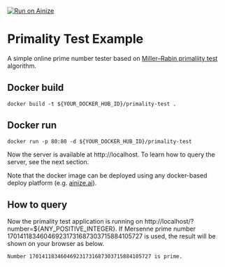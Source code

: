 [![Run on Ainize](https://ainize-run-web.herokuapp.com/static/images/run_on_ainize_button.png)](https://ainize-dev.web.app/redirect?git_repo=github.com/ainize-team/ainize-run-primality-test-example)

# Primality Test Example
A simple online prime number tester based on [Miller–Rabin primaliity test](https://en.wikipedia.org/wiki/Miller%E2%80%93Rabin_primality_test) algorithm.

## Docker build
```
docker build -t ${YOUR_DOCKER_HUB_ID}/primality-test .
```
## Docker run
```
docker run -p 80:80 -d ${YOUR_DOCKER_HUB_ID}/primality-test
```
Now the server is available at http://localhost. To learn how to query the server, see the next section.

Note that the docker image can be deployed using any docker-based deploy platform (e.g. [ainize.ai](https://ainize.ai)).

## How to query
Now the primality test application is running on http://localhost/?number=${ANY_POSITIVE_INTEGER}.
If Mersenne prime number 170141183460469231731687303715884105727 is used, the result will be shown on your browser as below.
```
Number 170141183460469231731687303715884105727 is prime.
```
